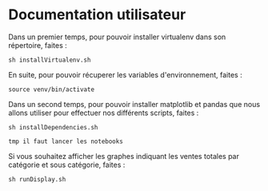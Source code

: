 # Documentation utilisateur

Dans un premier temps, pour pouvoir installer virtualenv dans son répertoire, faites : 

```
sh installVirtualenv.sh
```

En suite, pour pouvoir récuperer les variables d'environnement, faites :

```
source venv/bin/activate
```

Dans un second temps, pour pouvoir installer matplotlib et pandas que nous allons utiliser pour effectuer nos différents scripts, faites :

```
sh installDependencies.sh
```


`tmp il faut lancer les notebooks`

Si vous souhaitez afficher les graphes indiquant les ventes totales par catégorie et sous catégorie, faites :

```
sh runDisplay.sh
```

